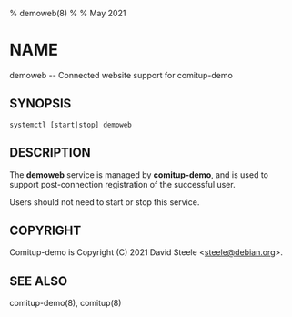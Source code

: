% demoweb(8)
%
% May 2021

# NAME

demoweb -- Connected website support for comitup-demo

## SYNOPSIS

`systemctl [start|stop] demoweb`

## DESCRIPTION

The **demoweb** service is managed by **comitup-demo**, and is used to support
post-connection registration of the successful user.

Users should not need to start or stop this service.

## COPYRIGHT

Comitup-demo is Copyright (C) 2021 David Steele &lt;steele@debian.org&gt;.

## SEE ALSO

comitup-demo(8), comitup(8)
